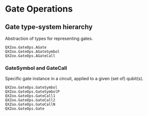 # Gate Operations

## Gate type-system hierarchy
Abstraction of types for representing gates.
```@docs
QXZoo.GateOps.AGate
QXZoo.GateOps.AGateSymbol
QXZoo.GateOps.AGateCall
```

### GateSymbol and GateCall
Specific gate instance in a circuit, applied to a given (set of) qubit(s).

```@docs
QXZoo.GateOps.GateSymbol
QXZoo.GateOps.GateSymbolP
QXZoo.GateOps.GateCall1
QXZoo.GateOps.GateCall2
QXZoo.GateOps.GateCallN
QXZoo.GateOps.Gate
```